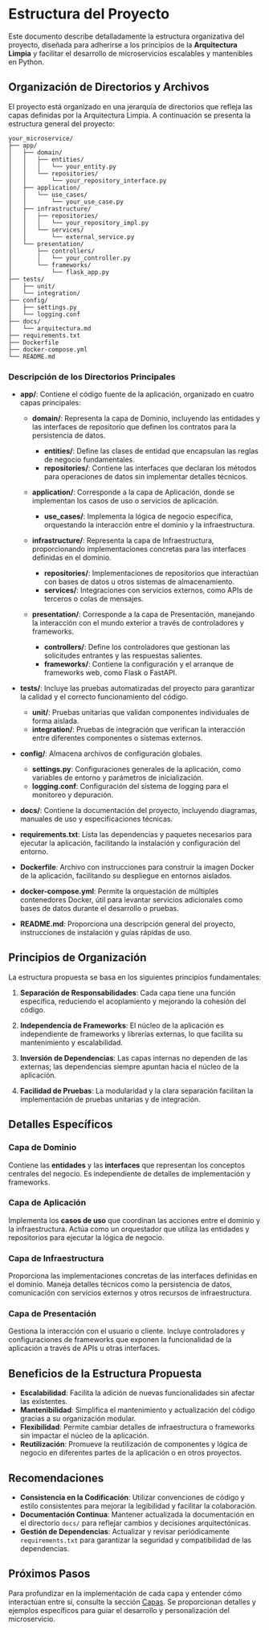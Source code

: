 # Estructura del Proyecto

Este documento describe detalladamente la estructura organizativa del proyecto, diseñada para adherirse a los principios de la **Arquitectura Limpia** y facilitar el desarrollo de microservicios escalables y mantenibles en Python.

## Organización de Directorios y Archivos

El proyecto está organizado en una jerarquía de directorios que refleja las capas definidas por la Arquitectura Limpia. A continuación se presenta la estructura general del proyecto:


```
your_microservice/
├── app/
│   ├── domain/
│   │   ├── entities/
│   │   │   └── your_entity.py
│   │   └── repositories/
│   │       └── your_repository_interface.py
│   ├── application/
│   │   └── use_cases/
│   │       └── your_use_case.py
│   ├── infrastructure/
│   │   ├── repositories/
│   │   │   └── your_repository_impl.py
│   │   └── services/
│   │       └── external_service.py
│   └── presentation/
│       ├── controllers/
│       │   └── your_controller.py
│       └── frameworks/
│           └── flask_app.py
├── tests/
│   ├── unit/
│   └── integration/
├── config/
│   ├── settings.py
│   └── logging.conf
├── docs/
│   └── arquitectura.md
├── requirements.txt
├── Dockerfile
├── docker-compose.yml
└── README.md
```

### Descripción de los Directorios Principales

- **app/**: Contiene el código fuente de la aplicación, organizado en cuatro capas principales:

  - **domain/**: Representa la capa de Dominio, incluyendo las entidades y las interfaces de repositorio que definen los contratos para la persistencia de datos.

    - **entities/**: Define las clases de entidad que encapsulan las reglas de negocio fundamentales.
    - **repositories/**: Contiene las interfaces que declaran los métodos para operaciones de datos sin implementar detalles técnicos.

  - **application/**: Corresponde a la capa de Aplicación, donde se implementan los casos de uso o servicios de aplicación.

    - **use_cases/**: Implementa la lógica de negocio específica, orquestando la interacción entre el dominio y la infraestructura.

  - **infrastructure/**: Representa la capa de Infraestructura, proporcionando implementaciones concretas para las interfaces definidas en el dominio.

    - **repositories/**: Implementaciones de repositorios que interactúan con bases de datos u otros sistemas de almacenamiento.
    - **services/**: Integraciones con servicios externos, como APIs de terceros o colas de mensajes.

  - **presentation/**: Corresponde a la capa de Presentación, manejando la interacción con el mundo exterior a través de controladores y frameworks.

    - **controllers/**: Define los controladores que gestionan las solicitudes entrantes y las respuestas salientes.
    - **frameworks/**: Contiene la configuración y el arranque de frameworks web, como Flask o FastAPI.

- **tests/**: Incluye las pruebas automatizadas del proyecto para garantizar la calidad y el correcto funcionamiento del código.

  - **unit/**: Pruebas unitarias que validan componentes individuales de forma aislada.
  - **integration/**: Pruebas de integración que verifican la interacción entre diferentes componentes o sistemas externos.

- **config/**: Almacena archivos de configuración globales.

  - **settings.py**: Configuraciones generales de la aplicación, como variables de entorno y parámetros de inicialización.
  - **logging.conf**: Configuración del sistema de logging para el monitoreo y depuración.

- **docs/**: Contiene la documentación del proyecto, incluyendo diagramas, manuales de uso y especificaciones técnicas.

- **requirements.txt**: Lista las dependencias y paquetes necesarios para ejecutar la aplicación, facilitando la instalación y configuración del entorno.

- **Dockerfile**: Archivo con instrucciones para construir la imagen Docker de la aplicación, facilitando su despliegue en entornos aislados.

- **docker-compose.yml**: Permite la orquestación de múltiples contenedores Docker, útil para levantar servicios adicionales como bases de datos durante el desarrollo o pruebas.

- **README.md**: Proporciona una descripción general del proyecto, instrucciones de instalación y guías rápidas de uso.

## Principios de Organización

La estructura propuesta se basa en los siguientes principios fundamentales:

1. **Separación de Responsabilidades**: Cada capa tiene una función específica, reduciendo el acoplamiento y mejorando la cohesión del código.

2. **Independencia de Frameworks**: El núcleo de la aplicación es independiente de frameworks y librerías externas, lo que facilita su mantenimiento y escalabilidad.

3. **Inversión de Dependencias**: Las capas internas no dependen de las externas; las dependencias siempre apuntan hacia el núcleo de la aplicación.

4. **Facilidad de Pruebas**: La modularidad y la clara separación facilitan la implementación de pruebas unitarias y de integración.

## Detalles Específicos

### Capa de Dominio

Contiene las **entidades** y las **interfaces** que representan los conceptos centrales del negocio. Es independiente de detalles de implementación y frameworks.

### Capa de Aplicación

Implementa los **casos de uso** que coordinan las acciones entre el dominio y la infraestructura. Actúa como un orquestador que utiliza las entidades y repositorios para ejecutar la lógica de negocio.

### Capa de Infraestructura

Proporciona las implementaciones concretas de las interfaces definidas en el dominio. Maneja detalles técnicos como la persistencia de datos, comunicación con servicios externos y otros recursos de infraestructura.

### Capa de Presentación

Gestiona la interacción con el usuario o cliente. Incluye controladores y configuraciones de frameworks que exponen la funcionalidad de la aplicación a través de APIs u otras interfaces.

## Beneficios de la Estructura Propuesta

- **Escalabilidad**: Facilita la adición de nuevas funcionalidades sin afectar las existentes.
- **Mantenibilidad**: Simplifica el mantenimiento y actualización del código gracias a su organización modular.
- **Flexibilidad**: Permite cambiar detalles de infraestructura o frameworks sin impactar el núcleo de la aplicación.
- **Reutilización**: Promueve la reutilización de componentes y lógica de negocio en diferentes partes de la aplicación o en otros proyectos.

## Recomendaciones

- **Consistencia en la Codificación**: Utilizar convenciones de código y estilo consistentes para mejorar la legibilidad y facilitar la colaboración.
- **Documentación Continua**: Mantener actualizada la documentación en el directorio `docs/` para reflejar cambios y decisiones arquitectónicas.
- **Gestión de Dependencias**: Actualizar y revisar periódicamente `requirements.txt` para garantizar la seguridad y compatibilidad de las dependencias.

## Próximos Pasos

Para profundizar en la implementación de cada capa y entender cómo interactúan entre sí, consulte la sección [Capas](index.md#capas). Se proporcionan detalles y ejemplos específicos para guiar el desarrollo y personalización del microservicio.

